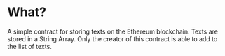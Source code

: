 # What?

A simple contract for storing texts on the Ethereum blockchain. Texts are stored in a String Array. Only the creator of this contract is able to add to the list of texts. 